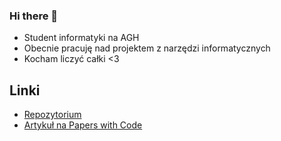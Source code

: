 ### Hi there 👋

- Student informatyki na AGH
- Obecnie pracuję nad projektem z narzędzi informatycznych
- Kocham liczyć całki <3

## Linki
- [Repozytorium](https://github.com/MichalDworniczak/rcg)
- [Artykuł na Papers with Code](https://paperswithcode.com/paper/self-conditioned-image-generation-via#code)

